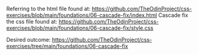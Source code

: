 Referring to the html file found at: https://github.com/TheOdinProject/css-exercises/blob/main/foundations/06-cascade-fix/index.html
Cascade fix the css file found at: https://github.com/TheOdinProject/css-exercises/blob/main/foundations/06-cascade-fix/style.css

Desired outcome: https://github.com/TheOdinProject/css-exercises/tree/main/foundations/06-cascade-fix